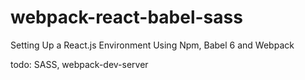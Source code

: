 # webpack-react-babel-sass
Setting Up a React.js Environment Using Npm, Babel 6 and Webpack

todo: SASS, webpack-dev-server 
